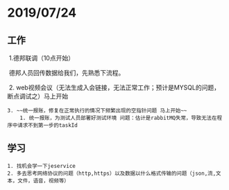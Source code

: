 # 2019/07/24

## 工作

​	1.德邦联调（10点开始） 

​		德邦人员回传数据给我们，先熟悉下流程。

​	2. web视频会议（无法生成入会链接，无法正常工作；预计是MYSQL的问题，断点调试之）马上开始

 	3. ~~统一报账，修复在正常执行的情况下频繁出现的空指针问题 马上开始~~
      	1. 统一报账，为测试人员部署好测试环境 问题：估计是rabbitMQ失常，导致无法在程序中请求不到第一步的taskId

## 学习

 	1. 找机会学一下jeservice
 	2. 多去思考网络协议的问题（http,https）以及数据以什么格式传输的问题（json,流,文本，文件，语音，视频等）

